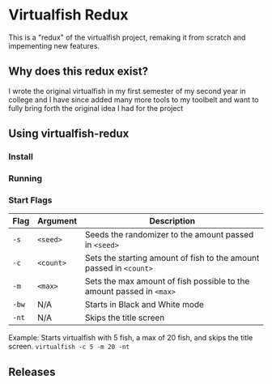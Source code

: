 # Virtualfish Redux
This is a "redux" of the virtualfish project, remaking it from scratch and impementing new features.

## Why does this redux exist?
I wrote the original virtualfish in my first semester of my second year in college and I have since added many more tools to my toolbelt and want to fully bring forth the original idea I had for the project

## Using virtualfish-redux
### Install
### Running
### Start Flags
|Flag|Argument|Description|
|----|---------|-----------|
|`-s`|`<seed>`|Seeds the randomizer to the amount passed in `<seed>`|
|`-c`|`<count>`|Sets the starting amount of fish to the amount passed in `<count>`|
|`-m`|`<max>`|Sets the max amount of fish possible to the amount passed in `<max>`|
|`-bw`|N/A|Starts in Black and White mode|
|`-nt`|N/A|Skips the title screen|

Example: Starts virtualfish with 5 fish, a max of 20 fish, and skips the title screen.
`virtualfish -c 5 -m 20 -nt` 

## Releases